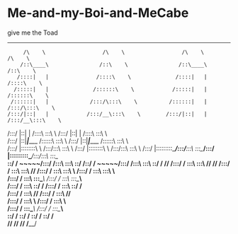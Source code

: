 # Me-and-my-Boi-and-MeCabe
give me the Toad

_____                    _____                    _____                    _____          
         /\    \                  /\    \                  /\    \                  /\    \         
        /::\____\                /::\    \                /::\____\                /::\    \        
       /::::|   |               /::::\    \              /::::|   |               /::::\    \       
      /:::::|   |              /::::::\    \            /:::::|   |              /::::::\    \      
     /::::::|   |             /:::/\:::\    \          /::::::|   |             /:::/\:::\    \     
    /:::/|::|   |            /:::/__\:::\    \        /:::/|::|   |            /:::/__\:::\    \    
   /:::/ |::|   |           /::::\   \:::\    \      /:::/ |::|   |           /::::\   \:::\    \   
  /:::/  |::|___|______    /::::::\   \:::\    \    /:::/  |::|___|______    /::::::\   \:::\    \  
 /:::/   |::::::::\    \  /:::/\:::\   \:::\    \  /:::/   |::::::::\    \  /:::/\:::\   \:::\    \ 
/:::/    |:::::::::\____\/:::/__\:::\   \:::\____\/:::/    |:::::::::\____\/:::/__\:::\   \:::\____\
\::/    / ~~~~~/:::/    /\:::\   \:::\   \::/    /\::/    / ~~~~~/:::/    /\:::\   \:::\   \::/    /
 \/____/      /:::/    /  \:::\   \:::\   \/____/  \/____/      /:::/    /  \:::\   \:::\   \/____/ 
             /:::/    /    \:::\   \:::\    \                  /:::/    /    \:::\   \:::\    \     
            /:::/    /      \:::\   \:::\____\                /:::/    /      \:::\   \:::\____\    
           /:::/    /        \:::\   \::/    /               /:::/    /        \:::\   \::/    /    
          /:::/    /          \:::\   \/____/               /:::/    /          \:::\   \/____/     
         /:::/    /            \:::\    \                  /:::/    /            \:::\    \         
        /:::/    /              \:::\____\                /:::/    /              \:::\____\        
        \::/    /                \::/    /                \::/    /                \::/    /        
         \/____/                  \/____/                  \/____/                  \/____/   

